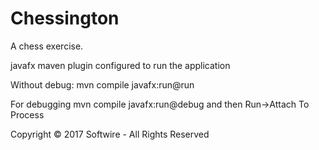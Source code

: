 # Chessington

A chess exercise.

javafx maven plugin configured to run the application 

Without debug:
    mvn compile javafx:run@run

For debugging
    mvn compile javafx:run@debug
and then Run->Attach To Process

Copyright © 2017 Softwire - All Rights Reserved
